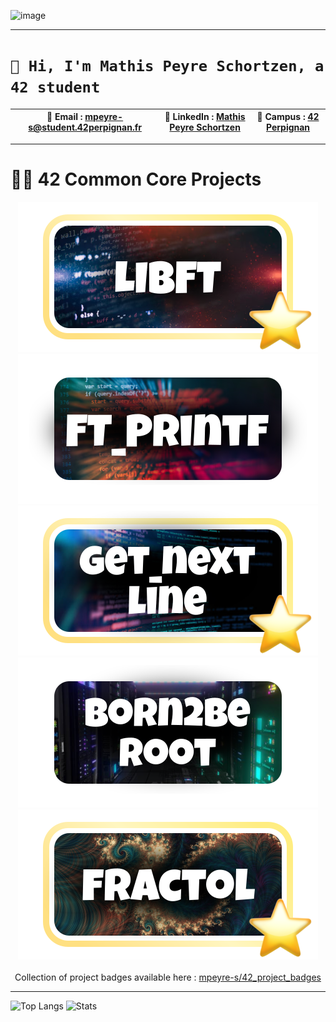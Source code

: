 ![image](https://mathis.peyre.info/assets/banner.gif)

---

# `👋 Hi, I'm Mathis Peyre Schortzen, a 42 student`

| 📧 Email : [mpeyre-s@student.42perpignan.fr](mailto:mpeyre-s@student.42perpignan.fr) | 🔗 LinkedIn : [Mathis Peyre Schortzen](https://www.linkedin.com/in/mathis-peyre-schortzen/) | 🏫 Campus : [42 Perpignan](https://42perpignan.fr) |
| --- | --- | --- |
---

# 🧑‍🎓 42 Common Core Projects

<div align="center">
  <img src="https://github.com/mpeyre-s/42_project_badges/raw/main/badges/libft_bonus.svg" href="https://github.com/mpeyre-s/42-libft"/>
  <img src="https://github.com/mpeyre-s/42_project_badges/raw/main/badges/ft_printf.svg" href="https://github.com/mpeyre-s/42-printf"/>
  <img src="https://github.com/mpeyre-s/42_project_badges/raw/main/badges/get_next_line_bonus.svg" href="https://github.com/mpeyre-s/42-get_next_line"/>
  <img src="https://github.com/mpeyre-s/42_project_badges/raw/main/badges/born2beroot.svg" href="https://github.com/mpeyre-s/42-born2beroot"/>
  <img src="https://github.com/mpeyre-s/42_project_badges/raw/main/badges/fractol_bonus.svg" href="https://github.com/mpeyre-s/42-fract_ol"/>
  </br></br>
  <span>Collection of project badges available here : <a href="https://github.com/mpeyre-s/42_project_badges">mpeyre-s/42_project_badges</a></span>
</div>

---

![Top Langs](https://github-readme-stats.vercel.app/api/top-langs/?username=mpeyre-s&layout=donut&theme=tokyonight)
![Stats](https://github-readme-stats.vercel.app/api?username=mpeyre-s&show_icons=true&theme=tokyonight)
